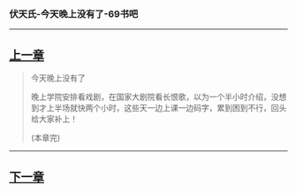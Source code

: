 ### 伏天氏-今天晚上没有了-69书吧

--------
[上一章](./74ccc1bb28cb50c6f56d98d6325ab942.md)
--------


>
>
>
>今天晚上没有了
>
>晚上学院安排看戏剧，在国家大剧院看长恨歌，以为一个半小时介绍，没想到才上半场就快两个小时，这些天一边上课一边码字，累到困到不行，回头给大家补上！
>
>(本章完)
>
>

--------
[下一章](./4874c2c14e9719138c2a37b261324336.md)
--------
